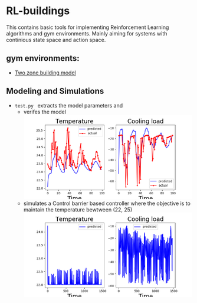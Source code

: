 # RL-buildings

This contains basic tools for implementing Reinforcement Learning algorithms and gym environments. Mainly aiming for systems with continious state space and action space.

## gym environments:
- [Two zone building model](gym_env/two_zone_model.py)
## Modeling and Simulations
- ```test.py ``` extracts the model parameters and 
  - verifes the model ![Verification](results/validation_plot.png)
  - simulates a Control barrier based controller where the objective is to maintain the temperature bewtween (22, 25)![CBF](results/cbf_plot.png)
